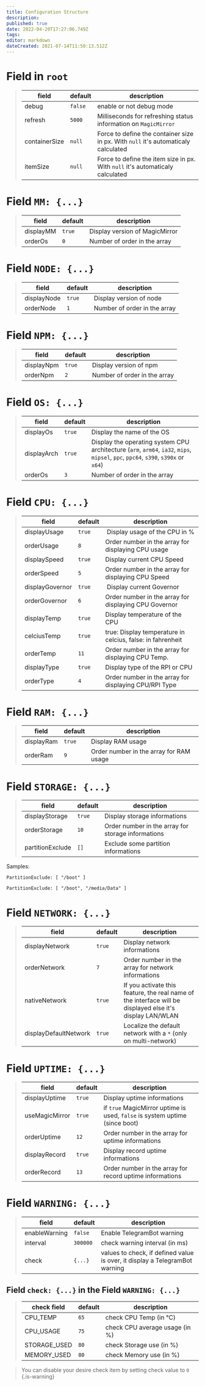```yaml
---
title: Configuration Structure
description: 
published: true
date: 2022-04-20T17:27:06.749Z
tags: 
editor: markdown
dateCreated: 2021-07-14T11:50:13.512Z
---
```


# Field in `root`
> |field | default | description
> |--- |--- |---
> |debug| `false` | enable or not debug mode
> |refresh| `5000` | Milliseconds for refreshing status information on `MagicMirror`
> |containerSize| `null` | Force to define the container size in px. With `null` it's automaticaly calculated
> |itemSize| `null` | Force to define the item size in px. With `null` it's automaticaly calculated

# Field `MM: {...}`
> |field | default | description
> |--- |--- |---
> |displayMM| `true` | Display version of MagicMirror
> |orderOs| `0` | Number of order in the array

# Field `NODE: {...}`
> |field | default | description
> |--- |--- |---
> |displayNode| `true` | Display version of node
> |orderNode| `1` | Number of order in the array

# Field `NPM: {...}`
> |field | default | description
> |--- |--- |---
> |displayNpm| `true` | Display version of npm
> |orderNpm| `2` | Number of order in the array

# Field `OS: {...}`
> |field | default | description
> |--- |--- |---
> |displayOs| `true` | Display the name of the OS
> |displayArch| `true` | Display the operating system CPU architecture (`arm`, `arm64`, `ia32`, `mips`, `mipsel`, `ppc`, `ppc64`, `s390`, `s390x` or `x64`)
> |orderOs| `3` | Number of order in the array

# Field `CPU: {...}`
> |field | default | description
> |--- |--- |---
> |displayUsage| `true` | Display usage of the CPU in %
> |orderUsage| `8` | Order number in the array for displaying CPU usage
> |displaySpeed| `true` | Display current CPU Speed
> |orderSpeed| `5` | Order number in the array for displaying CPU Speed
> |displayGovernor| `true` | Display current Governor
> |orderGovernor| `6` | Order number in the array for displaying CPU Governor
> |displayTemp| `true` | Display temperature of the CPU
> |celciusTemp| `true` | true: Display temperature in celcius, false: in fahrenheit
> |orderTemp| `11` | Order number in the array for displaying CPU Temp.
> |displayType| `true` | Display type of the RPI or CPU
> |orderType| `4` | Order number in the array for displaying CPU/RPI Type

# Field `RAM: {...}`
> |field | default | description
> |--- |--- |---
> |displayRam| `true` | Display RAM usage
> |orderRam| `9` | Order number in the array for RAM usage

# Field `STORAGE: {...}`
> |field | default | description
> |--- |--- |---
> |displayStorage| `true` | Display storage informations
> |orderStorage| `10` | Order number in the array for storage informations
> |partitionExclude| `[]` | Exclude some partition informations

Samples:

`PartitionExclude: [ "/boot" ]`

`PartitionExclude: [ "/boot", "/media/Data" ]`

# Field `NETWORK: {...}`
> |field | default | description
> |--- |--- |---
> |displayNetwork| `true` | Display network informations
> |orderNetwork| `7` | Order number in the array for network informations
> |nativeNetwork| `true` | If you activate this feature, the real name of the interface will be displayed else it's display LAN/WLAN
> |displayDefaultNetwork| `true` | Localize the default network with a `*` (only on multi-network)

# Field `UPTIME: {...}`
> |field | default | description
> |--- |--- |---
> |displayUptime| `true` | Display uptime informations
> |useMagicMirror| `true` | if `true` MagicMirror uptime is used, `false` is system uptime (since boot)
> |orderUptime| `12` | Order number in the array for uptime informations
> |displayRecord| `true` | Display record uptime informations
> |orderRecord| `13` | Order number in the array for record uptime informations

# Field `WARNING: {...}`
> |field | default | description
> |--- |--- |---
> |enableWarning| `false` | Enable TelegramBot warning
> |interval| `300000`| check warning interval (in ms)
> |check| `{...}` | values to check, if defined value is over, it display a TelegramBot warning

## Field `check: {...}` in the Field `WARNING: {...}`
> |check field | default | description
> |--- |--- |---
> |CPU_TEMP| `65` | check CPU Temp (in °C)
> |CPU_USAGE| `75` | check CPU average usage (in %)
> |STORAGE_USED| `80` | check Storage use (in %)
> |MEMORY_USED| `80` | check Memory use (in %)

> You can disable your desire check item by setting check value to `0`
{.is-warning}
